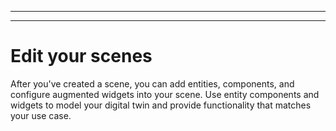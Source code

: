 --------

--------

# Edit your scenes<a name="scenes-editing"></a>

After you've created a scene, you can add entities, components, and configure augmented widgets into your scene\. Use entity components and widgets to model your digital twin and provide functionality that matches your use case\.